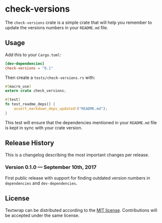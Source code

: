 # check-versions

The `check-versions` crate is a simple crate that will help you
remember to update the versions numbers in your `README.md` file.

## Usage

Add this to your `Cargo.toml`:
```toml
[dev-dependencies]
check-versions = "0.1"
```

Then create a `tests/check-versions.rs` with:
```rust
#[macro_use]
extern crate check_versions;

#[test]
fn test_readme_deps() {
    assert_markdown_deps_updated!("README.md");
}
```

This test will ensure that the dependencies mentioned in your
`README.md` file is kept in sync with your crate version.

## Release History

This is a changelog describing the most important changes per release.

### Version 0.1.0 — September 10th, 2017

First public release with support for finding outdated version numbers
in `dependencies` and `dev-dependencies`.

## License

Textwrap can be distributed according to the [MIT license][mit].
Contributions will be accepted under the same license.

[mit]: LICENSE

